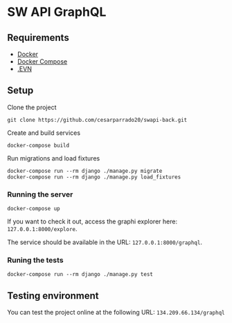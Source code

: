 # SW API GraphQL

## Requirements
* [Docker](https://www.python.org/)
* [Docker Compose](https://docs.docker.com/engine/)
* [.EVN](https://docs.docker.com/compose/)

## Setup

Clone the project
```
git clone https://github.com/cesarparrado20/swapi-back.git
```

Create and build services
```
docker-compose build
```

Run migrations and load fixtures
```
docker-compose run --rm django ./manage.py migrate
docker-compose run --rm django ./manage.py load_fixtures
```

### Running the server
```
docker-compose up
```
If you want to check it out, access the graphi explorer here: `127.0.0.1:8000/explore`.

The service should be available in the URL: `127.0.0.1:8000/graphql`.

### Runing the tests
```
docker-compose run --rm django ./manage.py test
```

## Testing environment

You can test the project online at the following URL: `134.209.66.134/graphql`